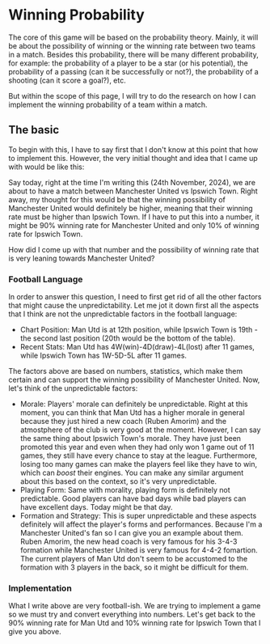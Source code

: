 # Winning Probability

The core of this game will be based on the probability theory. Mainly, it will be about the possibility of winning or the winning rate between two teams in a match. Besides this probability, there will be many different probability, for example: the probability of a player to be a star (or his potential), the probability of a passing (can it be successfully or not?), the probability of a shooting (can it score a goal?), etc.

But within the scope of this page, I will try to do the research on how I can implement the winning probability of a team within a match.

## The basic

To begin with this, I have to say first that I don't know at this point that how to implement this. However, the very initial thought and idea that I came up with would be like this:

Say today, right at the time I'm writing this (24th November, 2024), we are about to have a match between Manchester United vs Ipswich Town. Right away, my thought for this would be that the winning possibility of Manchester United would definitely be higher, meaning that their winning rate must be higher than Ipswich Town. If I have to put this into a number, it might be 90% winning rate for Manchester United and only 10% of winning rate for Ipswich Town.

How did I come up with that number and the possibility of winning rate that is very leaning towards Manchester United?

### Football Language

In order to answer this question, I need to first get rid of all the other factors that might cause the unpredictability. Let me jot it down first all the aspects that I think are not the unpredictable factors in the football language:
- Chart Position: Man Utd is at 12th position, while Ipswich Town is 19th - the second last position (20th would be the bottom of the table).
- Recent Stats: Man Utd has 4W(win)-4D(draw)-4L(lost) after 11 games, while Ipswich Town has 1W-5D-5L after 11 games.

The factors above are based on numbers, statistics, which make them certain and can support the winning possibility of Manchester United. Now, let's think of the unpredictable factors:
- Morale: Players' morale can definitely be unpredictable. Right at this moment, you can think that Man Utd has a higher morale in general because they just hired a new coach (Ruben Amorim) and the atmostphere of the club is very good at the moment. However, I can say the same thing about Ipswich Town's morale. They have just been promoted this year and even when they had only won 1 game out of 11 games, they still have every chance to stay at the league. Furthermore, losing too many games can make the players feel like they have to win, which can *boost* their engines. You can make any similar argument about this based on the context, so it's very unpredictable.
- Playing Form: Same with morality, playing form is definitely not predictable. Good players can have bad days while bad players can have excellent days. Today might be that day.
- Formation and Strategy: This is super unpredictable and these aspects definitely will affect the player's forms and performances. Because I'm a Manchester United's fan so I can give you an example about them. Ruben Amorim, the new head coach is very famous for his 3-4-3 formation while Manchester United is very famous for 4-4-2 fomartion. The current players of Man Utd don't seem to be accustomed to the formation with 3 players in the back, so it might be difficult for them.

### Implementation

What I write above are very football-ish. We are trying to implement a game so we must try and convert everything into numbers. Let's get back to the 90% winning rate for Man Utd and 10% winning rate for Ipswich Town that I give you above. 